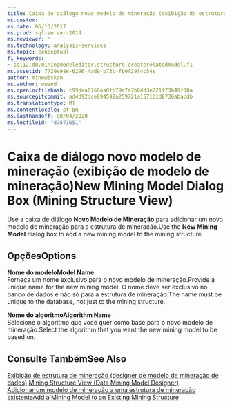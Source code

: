 ```yaml
---
title: Caixa de diálogo novo modelo de mineração (exibição da estrutura de mineração) | Microsoft Docs
ms.custom: ''
ms.date: 06/13/2017
ms.prod: sql-server-2014
ms.reviewer: ''
ms.technology: analysis-services
ms.topic: conceptual
f1_keywords:
- sql12.dm.miningmodeleditor.structure.createrelatedmodel.f1
ms.assetid: 7729e98e-6296-4ad9-b73c-fb0f29f4c54e
author: minewiskan
ms.author: owend
ms.openlocfilehash: c99daa6766aa0fb79c7a7b0dd3e221f73b49f38a
ms.sourcegitcommit: ad4d92dce894592a259721a1571b1d8736abacdb
ms.translationtype: MT
ms.contentlocale: pt-BR
ms.lasthandoff: 08/04/2020
ms.locfileid: "87571651"
---
```

# <a name="new-mining-model-dialog-box-mining-structure-view"></a><span data-ttu-id="e5613-102">Caixa de diálogo novo modelo de mineração (exibição de modelo de mineração)</span><span class="sxs-lookup"><span data-stu-id="e5613-102">New Mining Model Dialog Box (Mining Structure View)</span></span>
  <span data-ttu-id="e5613-103">Use a caixa de diálogo **Novo Modelo de Mineração** para adicionar um novo modelo de mineração para a estrutura de mineração.</span><span class="sxs-lookup"><span data-stu-id="e5613-103">Use the **New Mining Model** dialog box to add a new mining model to the mining structure.</span></span>  
  
## <a name="options"></a><span data-ttu-id="e5613-104">Opções</span><span class="sxs-lookup"><span data-stu-id="e5613-104">Options</span></span>  
 <span data-ttu-id="e5613-105">**Nome do modelo**</span><span class="sxs-lookup"><span data-stu-id="e5613-105">**Model Name**</span></span>  
 <span data-ttu-id="e5613-106">Forneça um nome exclusivo para o novo modelo de mineração.</span><span class="sxs-lookup"><span data-stu-id="e5613-106">Provide a unique name for the new mining model.</span></span> <span data-ttu-id="e5613-107">O nome deve ser exclusivo no banco de dados e não só para a estrutura de mineração.</span><span class="sxs-lookup"><span data-stu-id="e5613-107">The name must be unique to the database, not just to the mining structure.</span></span>  
  
 <span data-ttu-id="e5613-108">**Nome do algoritmo**</span><span class="sxs-lookup"><span data-stu-id="e5613-108">**Algorithm Name**</span></span>  
 <span data-ttu-id="e5613-109">Selecione o algoritmo que você quer como base para o novo modelo de mineração.</span><span class="sxs-lookup"><span data-stu-id="e5613-109">Select the algorithm that you want the new mining model to be based on.</span></span>  
  
## <a name="see-also"></a><span data-ttu-id="e5613-110">Consulte Também</span><span class="sxs-lookup"><span data-stu-id="e5613-110">See Also</span></span>  
 <span data-ttu-id="e5613-111">[Exibição de estrutura de mineração &#40;designer de modelo de mineração de dados&#41;](mining-structure-view-data-mining-model-designer.md) </span><span class="sxs-lookup"><span data-stu-id="e5613-111">[Mining Structure View &#40;Data Mining Model Designer&#41;](mining-structure-view-data-mining-model-designer.md) </span></span>  
 [<span data-ttu-id="e5613-112">Adicionar um modelo de mineração a uma estrutura de mineração existente</span><span class="sxs-lookup"><span data-stu-id="e5613-112">Add a Mining Model to an Existing Mining Structure</span></span>](data-mining/add-a-mining-model-to-an-existing-mining-structure.md)  
  
  
